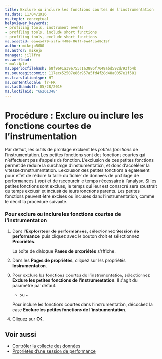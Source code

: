 ```yaml
---
title: Exclure ou inclure les fonctions courtes de l’instrumentation
ms.date: 11/04/2016
ms.topic: conceptual
helpviewer_keywords:
- profiling tools, instrument events
- profiling tools, include short functions
- profiling tools, exclude short functions
ms.assetid: eaeead79-aafe-4490-86ff-6ed4cad9c15f
author: mikejo5000
ms.author: mikejo
manager: jillfra
ms.workload:
- multiple
ms.openlocfilehash: b8f9601a39e755c1a3886f7049abd592d793fb4b
ms.sourcegitcommit: 117ece52507e86c957a5fd4f28d48a0057e1f581
ms.translationtype: HT
ms.contentlocale: fr-FR
ms.lasthandoff: 05/28/2019
ms.locfileid: "66261348"
---
```

# <a name="how-to-exclude-or-include-short-functions-from-instrumentation"></a>Procédure : Exclure ou inclure les fonctions courtes de l’instrumentation
Par défaut, les outils de profilage excluent les *petites fonctions* de l’instrumentation. Les petites fonctions sont des fonctions courtes qui n’effectuent pas d’appels de fonction. L’exclusion de ces petites fonctions permet de réduire la surcharge d’instrumentation, et donc d’accélérer la vitesse d’instrumentation. L’exclusion des petites fonctions a également pour effet de réduire la taille du fichier de données de profilage de performances (.*vsp*) et de raccourcir le temps nécessaire à l’analyse. Si les petites fonctions sont exclues, le temps qui leur est consacré sera soustrait du temps exclusif et inclusif de leurs fonctions parents. Les petites fonctions peuvent être exclues ou incluses dans l’instrumentation, comme le décrit la procédure suivante.

### <a name="to-exclude-or-include-short-functions-from-instrumentation"></a>Pour exclure ou inclure les fonctions courtes de l’instrumentation

1. Dans l’**Explorateur de performances**, sélectionnez **Session de performance**, puis cliquez avec le bouton droit et sélectionnez **Propriétés**.

     La boîte de dialogue **Pages de propriétés** s’affiche.

2. Dans les **Pages de propriétés**, cliquez sur les propriétés **Instrumentation**.

3. Pour exclure les fonctions courtes de l’instrumentation, sélectionnez **Exclure les petites fonctions de l’instrumentation**. Il s'agit du paramètre par défaut.

     - ou -

     Pour inclure les fonctions courtes dans l’instrumentation, décochez la case **Exclure les petites fonctions de l’instrumentation**.

4. Cliquez sur **OK**.

## <a name="see-also"></a>Voir aussi
- [Contrôler la collecte des données](../profiling/controlling-data-collection.md)
- [Propriétés d’une session de performance](../profiling/performance-session-properties.md)